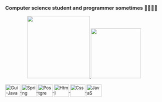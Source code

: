 ### Computer science student and programmer sometimes 👨‍💻🇧🇷
<div align="center">
  <a href="https://github.com/guilhermedacruz">
  <img height="200em" src="https://github-readme-stats.vercel.app/api?username=guilhermedacruz&show_icons=true&theme=dark&include_all_commits=true&count_private=true"/>
  <img height="160em" src="https://github-readme-stats.vercel.app/api/top-langs/?username=guilhermedacruz&layout=compact&langs_count=7&theme=dark"/>
</div>
  <div style="display: inline_block"><br>
  <img align="center" alt="Gui-Java" height="40" width="48" src="https://img.icons8.com/color/144/000000/java-coffee-cup-logo--v1.png">
  <img align="center" alt="Spring" height="40" width="48" src="https://img.icons8.com/color/96/000000/spring-logo.png">
  <img align="center" alt="Postgre" height="40" width="48" src="https://img.icons8.com/color/144/000000/postgreesql.png">
  <img align="center" alt="Html" height="40" width="48" src="https://img.icons8.com/color/48/000000/html-5--v1.png">
  <img align="center" alt="Css" height="40" width="48" src="https://img.icons8.com/color/96/000000/css3.png">
   <img align="center" alt="JavaS" height="40" width="48" src="https://img.icons8.com/color/48/000000/javascript--v1.png">
 
</div>
